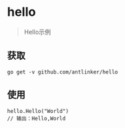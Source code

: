 # hello

> Hello示例

## 获取
```
go get -v github.com/antlinker/hello
```

## 使用

```
hello.Hello("World")
// 输出：Hello,World
```
